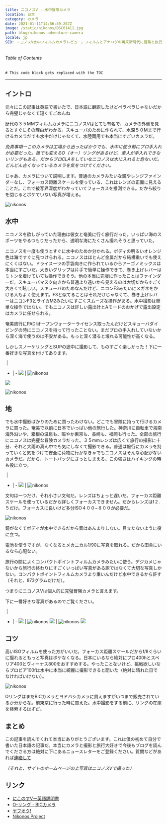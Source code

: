 ```yaml
---
title: ニコノスV - 水中冒険カメラ
location: 日本
category: カメラ
date: 2021-01-11T14:56:59.267Z
image: /static/nikonos/DSC01411.jpg
path: blog/nikonos-adventure-camera
locale: jp
SEO: ニコノスV水中フィルムカメラレビュー。フィルムとアナログの再来新時代に冒険と旅行カメラを撮影するの記事。
---
```


###### Table of Contents
```toc
# This code block gets replaced with the TOC
```

---

## イントロ

元々にこの記事は英語で書いたで、日本語に翻訳したけどペラペラじゃないだから完璧じゃなくて短くてごめんね

歴代の３５MMフィルムカメラにニコノスVはとても有名で、カメラの外側を見るとすぐにその理由がわかる。スキューバのために作られて、水深５０Mまで行けるカメラだでも水中だけじゃなくて、水陸両用でも本当にすごいカメラだ。

*免責事項ーこのカメラは工場から出ったばかりでも、水中に使う前にプロ手入れが必要だった。誰でも変えるO（オー）リングがあるけど、素人が手入れできないリングもある。だからプロCLAをしていなニコノスは水に入れると危ないだ。どんどん古くなっているカメラを気をつけてください。*

じゃあ、カメラについて説明します。普通のカメラみたいな鏡やレンジファインダーなし、フォーカス距離スケールを使っている、これはレンズの正面に見えることだ。これで被写界深度がわかっていてフォーカスを推測できる。だから絞りを閉じるとボケていない写真が増える。

![nikonos](../../img/nikonos/IMG_20200221_145359.jpg "nikonos")

## 水中
ニコノスを欲しがっていた理由は彼女と奄美に行く旅行だった。いっぱい海のスポーツをやるつもりだったから、透明な海にたくさん撮れそうと思っていた。

ニコノスを一度も使うとすぐに水中のためか分かれる。ボディの明るいオレンジ色は海ですぐに見つけられる。ニコノスはほとんど金属だから結構重いでも使えにくくはない。ドライスーツの手袋向きに作られているからアーゴノミックスは本当にすごいだ。大きいグリップは片手で簡単に操作できて、巻き上げレバーはミトンを着けていても操作できそう。他の本当に完璧に作ったことはファインダーだ。スキューバマスク向きから普通より遠いから見えるのは大切だからすごく大きくて眩しい。スキューバのためなんだけど、ニコンF3みたいにメガネをかける人もよく使えます。F3と似てることはそれだけじゃなくて、巻き上げレバーはニコンF3とライカM2みたいにすごくスムーズな操作がある。水中撮影は簡単な操作ではない、でもニコノスは詳しい露出計とAモードのおかげで露出設定はカメラに任せられる。

奄美旅行にPADIオープンウォーターライセンス取ったんだけどスキューバダイビングの時にニコノスを持って行ったことない。まだプロの手入れしていないから深く海で使うのは不安がある。もっと深く潜ると壊れる可能性が高くなる。

しかしスノーケリングとSUPの途中に撮影して、ものすごく楽しかった！下に一番好きな写真を付けてあります。

&zwnj;  | &zwnj;
- | -
![](../../img/download-28.jpg)  | ![nikonos](../../img/nikonos/FH000037.jpg "nikonos") 

![](../../img/nikonos/FH000031.jpg)

![nikonos](../../img/nikonos/FH010020.jpg "nikonos") 


## 地
でも水中撮影ばかりのために買ったわけない。どこでも冒険に持って行けるカメラに買った。奄美で以前に日本でいっぱい他の旅行した。神奈川に自転車で湘南海外沿いや、箱根の温泉も、賑やか東京も、長崎も、福岡も行った。全部の旅行にニコノスは完璧な冒険カメラだった。３５mmレンズは広くて旅行の撮影に十分、それと大雨の真ん中でも気にしなくて撮影できる。普通は旅行にカメラを持っていくと気をつけて安全に荷物に行かなきゃでもニコノスはそんな心配がないカメラだ。だから、トートバッグにさっとしまえる。この強さはハイキングの時も役に立つ。

&zwnj;  | &zwnj;
- | -
![](../../img/nikonos/snow.jpg)  | ![nikonos](../../img/nikonos/snowBack.jpg "nikonos") 

文句は一つだけ、それ小さい文句だ。レンズはちょっと遅いだ。フォーカス距離スケールを使っているだから詳しくフォーカスできません。だからレンズはf２.５だけ。フォーカスに良いけど多分ISO４００−８００が必要だ。

![nikonos](../../img/nikonos/DSC01499.jpg "nikonos")

鏡がなくてボデイが水中できるだから音はあんまりしない。目立たないように役に立つ。

電池を使うですが、なくなるとメカニカル1/90に写真を取れる。だから田舎にいるなら心配ない。

旅行の間によくコンパクトポイントフィルムカメラみたいに使う。デジカメじゃないから旅行の終わりにすごくいっぱい写真がある訳ではなくて大切な写真しかない。コンパクトポイントフィルムカメラより重いんだけど水中できるから許す（それと、873グラムだけだ）。

つまりにニコノスVは個人的に完璧冒険カメラと言えます。

下に一番好きな写真があるのでご覧ください。

&zwnj;  | &zwnj;
- | -
![](../../img/nikonos/DSC02266.jpg)  | ![nikonos](../../img/nikonos/DSC02360.jpg "nikonos") 
![](../../img/nikonos/DSC02301.jpg)  | ![nikonos](../../img/nikonos/DSC02367.jpg "nikonos") 
![](../../img/dsc03791.jpg)

## コツ

高いISOフィルムを使った方がいいだ。フォーカス距離スケールだからf/8ぐらいに撮れるともっと写真はボケなくなる。日本にいるなら絶対にプロ400hとスペリア400とヴィーナス800をおすすめする。やったことないけど、挑戦欲しいならプロビア100fは水中に本当に綺麗に撮影できると聞いた（絶対に晴れた日でなければいけない）。

![nikonos](../../img/nikonos/IMG_20191208_113351.jpg "nikonos")

OリングはまだBICカメラとヨドバシカメラに買えますがいつまで販売されているか分からな。前東京に行った時に買えた。水中撮影をする前に、リングの在庫を検索するはずだ。

## まとめ 
この記事を読んでくれて本当にありがとうございます。これは僕の初めて自分で書いた日本語の記事だ。本当にカメラと撮影と旅行大好きで今後もブログを読んでくださる方は絶対に下にあるニュースレターをご登録ください。質問などがあれば[連絡して](https://tabitraveler.com/contact)

*（それと、サイトのホームページの上写真はニコノスVで撮った）*

## リンク
* [にこのすVー英語説明書](https://www.cameramanuals.org/nikon_pdf/nikonos-v.pdf)
* [O-リング - BICカメラ](https://www.biccamera.com/bc/item/2021293/)
* [ヤフオク!](https://auctions.yahoo.co.jp/)
* [Nikonos Project](http://www.nikonosproject.com/)